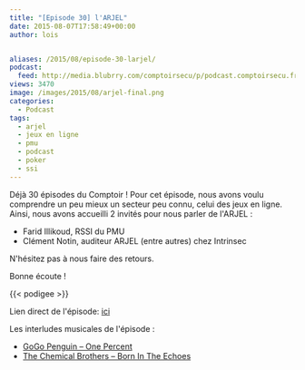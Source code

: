 ```yaml
---
title: "[Episode 30] l'ARJEL"
date: 2015-08-07T17:58:49+00:00
author: lois


aliases: /2015/08/episode-30-larjel/
podcast:
  feed: http://media.blubrry.com/comptoirsecu/p/podcast.comptoirsecu.fr/CSEC.EP30.2015-08-07.ARJEL.mp3
views: 3470
image: /images/2015/08/arjel-final.png
categories:
  - Podcast
tags:
  - arjel
  - jeux en ligne
  - pmu
  - podcast
  - poker
  - ssi
---
```



Déjà 30 épisodes du Comptoir ! Pour cet épisode, nous avons voulu comprendre un peu mieux un secteur peu connu, celui des jeux en ligne. Ainsi, nous avons accueilli 2 invités pour nous parler de l'ARJEL :

  * Farid Illikoud, RSSI du PMU
  * Clément Notin, auditeur ARJEL (entre autres) chez Intrinsec

N'hésitez pas à nous faire des retours.

Bonne écoute !



{{< podigee >}}






Lien direct de l'épisode: [ici](http://podcast.comptoirsecu.fr/CSEC.EP30.2015-08-07.ARJEL.mp3)

Les interludes musicales de l'épisode :

  * [GoGo Penguin – One Percent](http://gogopenguin.bandcamp.com/album/v20-deluxe-edition)
  * [The Chemical Brothers – Born In The Echoes](http://store.thechemicalbrothers.com/)
